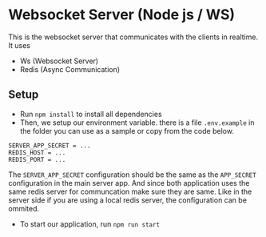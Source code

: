# Websocket Server (Node js / WS)
This is the websocket server that communicates with the clients in realtime.
It uses
- Ws (Websocket Server)
- Redis (Async Communication)


## Setup
- Run `npm install` to install all dependencies
- Then, we setup our environment variable. there is a file `.env.example` in the folder you can use as a sample or copy from the code below.
```
SERVER_APP_SECRET = ...
REDIS_HOST = ...
REDIS_PORT = ...
```
The `SERVER_APP_SECRET` configuration should be the same as the `APP_SECRET` configuration in the main server app. And since both application uses the same redis server for communcation make sure they are same. Like in the server side if you are using a local redis server, the configuration can be ommited.
- To start our application, run `npm run start`